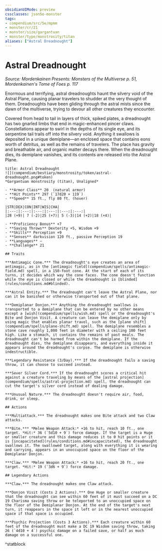 ```yaml
---
obsidianUIMode: preview
cssclasses: json5e-monster
tags:
- compendium/src/5e/mpmm
- monster/cr/21
- monster/size/gargantuan
- monster/type/monstrosity/titan
aliases: ["Astral Dreadnought"]
---
```

# Astral Dreadnought
*Source: Mordenkainen Presents: Monsters of the Multiverse p. 51, Mordenkainen's Tome of Foes p. 117*  

Enormous and terrifying, astral dreadnoughts haunt the silvery void of the Astral Plane, causing planar travelers to shudder at the very thought of them. Dreadnoughts have been gliding through the astral mists since the dawn of the multiverse, trying to devour all other creatures they encounter.

Covered from head to tail in layers of thick, spiked plates, a dreadnought has two gnarled limbs that end in magic-enhanced pincer claws. Constellations appear to swirl in the depths of its single eye, and its serpentine tail trails off into the silvery void. Anything it swallows is deposited in a unique demiplane—an enclosed space that contains eons worth of detritus, as well as the remains of travelers. The place has gravity and breathable air, and organic matter decays there. When the dreadnought dies, its demiplane vanishes, and its contents are released into the Astral Plane.

```ad-statblock
title: Astral Dreadnought
![](compendium/bestiary/monstrosity/token/astral-dreadnought.png#token)
*Gargantuan monstrosity (titan), Unaligned*

- **Armor Class** 20  (natural armor)
- **Hit Points** 297 (`17d20 + 119`)
- **Speed** 15 ft., fly 80 ft. (hover)

|STR|DEX|CON|INT|WIS|CHA|
|:---:|:---:|:---:|:---:|:---:|:---:|
|28 (+9)| 7 (-2)|25 (+7)| 5 (-3)|14 (+2)|18 (+4)|

- **Proficiency Bonus** +7
- **Saving Throws** Dexterity +5, Wisdom +9
- **Skills** Perception +9
- **Senses** darkvision 120 ft., passive Perception 19
- **Languages** —
- **Challenge** 21

## Traits

***Antimagic Cone.*** The dreadnought's eye creates an area of antimagic, as in the [antimagic field](compendium/spells/antimagic-field.md) spell, in a 150-foot cone. At the start of each of its turns, it decides which way the cone faces. The cone doesn't function while the eye is closed or while the dreadnought is [blinded](rules/conditions.md#blinded).

***Astral Entity.*** The dreadnought can't leave the Astral Plane, nor can it be banished or otherwise transported out of that plane.

***Demiplanar Donjon.*** Anything the dreadnought swallows is transported to a demiplane that can be entered by no other means except a [wish](compendium/spells/wish.md) spell or the dreadnought's Bite and Donjon Visit. A creature can leave the demiplane only by using magic that enables planar travel, such as the [plane shift](compendium/spells/plane-shift.md) spell. The demiplane resembles a stone cave roughly 1,000 feet in diameter with a ceiling 100 feet high. Like a stomach, it contains the remains of past meals. The dreadnought can't be harmed from within the demiplane. If the dreadnought dies, the demiplane disappears, and everything inside it appears around the dreadnought's corpse. The demiplane is otherwise indestructible.

***Legendary Resistance (3/Day).*** If the dreadnought fails a saving throw, it can choose to succeed instead.

***Sever Silver Cord.*** If the dreadnought scores a critical hit against a creature traveling by means of the [astral projection](compendium/spells/astral-projection.md) spell, the dreadnought can cut the target's silver cord instead of dealing damage.

***Unusual Nature.*** The dreadnought doesn't require air, food, drink, or sleep.

## Actions

***Multiattack.*** The dreadnought makes one Bite attack and two Claw attacks.

***Bite.*** *Melee Weapon Attack:* +16 to hit, reach 10 ft., one target. *Hit:* 36 (`5d10 + 9`) force damage. If the target is a Huge or smaller creature and this damage reduces it to 0 hit points or it is [incapacitated](rules/conditions.md#incapacitated), the dreadnought swallows it. The swallowed target, along with everything it is wearing and carrying, appears in an unoccupied space on the floor of the Demiplanar Donjon.

***Claw.*** *Melee Weapon Attack:* +16 to hit, reach 20 ft., one target. *Hit:* 19 (`3d6 + 9`) force damage.

## Legendary Actions

***Claw.*** The dreadnought makes one Claw attack.

***Donjon Visit (Costs 2 Actions).*** One Huge or smaller creature that the dreadnought can see within 60 feet of it must succeed on a DC 19 Charisma saving throw or be teleported to an unoccupied space on the floor of the Demiplanar Donjon. At the end of the target's next turn, it reappears in the space it left or in the nearest unoccupied space if that space is occupied.

***Psychic Projection (Costs 3 Actions).*** Each creature within 60 feet of the dreadnought must make a DC 19 Wisdom saving throw, taking 26 (`4d10 + 4`) psychic damage on a failed save, or half as much damage on a successful one.
```
^statblock